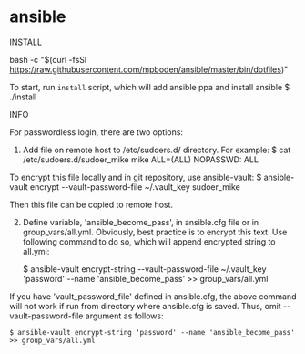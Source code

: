 # ansible

INSTALL

bash -c "$(curl -fsSl https://raw.githubusercontent.com/mpboden/ansible/master/bin/dotfiles)"

To start, run `install` script, which will add ansible ppa and install ansible
  $ ./install



INFO

For passwordless login, there are two options:

1. Add file on remote host to /etc/sudoers.d/ directory. For example:
  $ cat /etc/sudoers.d/sudoer_mike
  mike ALL=(ALL) NOPASSWD: ALL

  To encrypt this file locally and in git repository, use ansible-vault:
    $ ansible-vault encrypt --vault-password-file ~/.vault_key sudoer_mike

  Then this file can be copied to remote host.

2. Define variable, 'ansible_become_pass', in ansible.cfg file or in
  group_vars/all.yml. Obviously, best practice is to encrypt this text.
  Use following command to do so, which will append encrypted string to all.yml:

    $ ansible-vault encrypt-string --vault-password-file ~/.vault_key 'password' --name 'ansible_become_pass' >> group_vars/all.yml

  If you have 'vault_password_file' defined in ansible.cfg, the above command
  will not work if run from directory where ansible.cfg is saved. Thus, omit
  --vault-password-file argument as follows:

    $ ansible-vault encrypt-string 'password' --name 'ansible_become_pass' >> group_vars/all.yml

